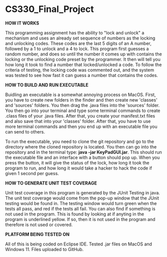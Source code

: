 # CS330_Final_Project

**HOW IT WORKS**

This programming assignment has the ability to "lock and unlock" a mechanism and uses an already set sequence of numbers as the locking and unlocking codes. These codes are the last 5 digits of an A number, followed by a 1 to unlock and a 4 to lock. This program first guesses a random number, and does so until the number it comes up with contains the locking or the unlocking code preset by the programmer. It then will tell you how long it took to find a number that locked/unlocked a code. To follow the criteria of testing, the locking code was commented out, and the system was tested to see how fast it can guess a number that contains the codes.

**HOW TO BUILD AND RUN EXECUTABLE**

Buidling an executable is a somewhat annoying process on MacOS. First, you have to create new folders in the finder and then create new 'classes' and 'sources' folders. You then drag the .java files into the 'sources' folder. You then go into your terminal and type some terminal commands to create .class files of your .java files. After that, you create your manifest.txt files and also save that into your 'classes' folder. After that, you have to use more terminal commands and then you end up with an executable file you can send to others. 

To run the executable, you need to clone the git repository and go to the directory where the cloned repository is located. You then can go into the repository and in the terminal type: **java -jar KeyPadGUI.jar**. This should run the executable file and an interface with a button should pop up. When you press the button, it will give the status of the lock, how long it took the program to run, and how long it would take a hacker to hack the code if given 1 second per guess. 

**HOW TO GENERATE UNIT TEST COVERAGE**

Unit test coverage in this program is generated by the JUnit Testing in java. The unit test coverage would come from the pop-up window that the JUnit testing would be found in. The testing window would turn green when the tests all pass, and red if the tests all fail. You can also find if something is not used in the program. This is found by looking at if anyting in the program is underlined yellow. If so, then it is not used in the program and therefore is not used or covered. 

**PLATFORM BEING TESTED ON**

All of this is being coded on Eclipse IDE.
Tested .jar files on MacOS and Windows 11.
Files uploaded to GitHub.
